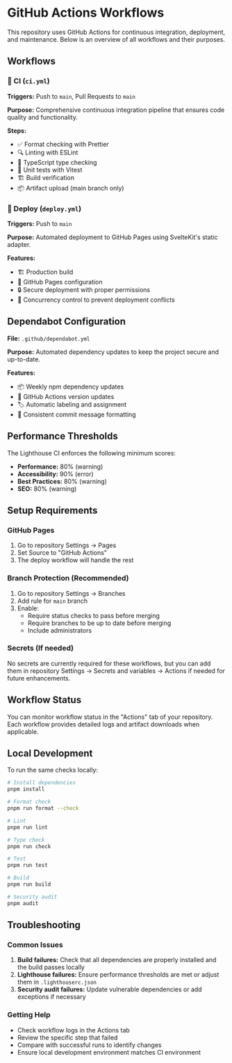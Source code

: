 # GitHub Actions Workflows

This repository uses GitHub Actions for continuous integration, deployment, and
maintenance. Below is an overview of all workflows and their purposes.

## Workflows

### 🔄 CI (`ci.yml`)

**Triggers:** Push to `main`, Pull Requests to `main`

**Purpose:** Comprehensive continuous integration pipeline that ensures code
quality and functionality.

**Steps:**

- ✅ Format checking with Prettier
- 🔍 Linting with ESLint
- 🔧 TypeScript type checking
- 🧪 Unit tests with Vitest
- 🏗️ Build verification
- 📦 Artifact upload (main branch only)

### 🚀 Deploy (`deploy.yml`)

**Triggers:** Push to `main`

**Purpose:** Automated deployment to GitHub Pages using SvelteKit's static
adapter.

**Features:**

- 🏗️ Production build
- 📄 GitHub Pages configuration
- 🔒 Secure deployment with proper permissions
- 🚦 Concurrency control to prevent deployment conflicts

## Dependabot Configuration

**File:** `.github/dependabot.yml`

**Purpose:** Automated dependency updates to keep the project secure and
up-to-date.

**Features:**

- 📦 Weekly npm dependency updates
- 🔧 GitHub Actions version updates
- 🏷️ Automatic labeling and assignment
- 📝 Consistent commit message formatting

## Performance Thresholds

The Lighthouse CI enforces the following minimum scores:

- **Performance:** 80% (warning)
- **Accessibility:** 90% (error)
- **Best Practices:** 80% (warning)
- **SEO:** 80% (warning)

## Setup Requirements

### GitHub Pages

1. Go to repository Settings → Pages
2. Set Source to "GitHub Actions"
3. The deploy workflow will handle the rest

### Branch Protection (Recommended)

1. Go to repository Settings → Branches
2. Add rule for `main` branch
3. Enable:
   - Require status checks to pass before merging
   - Require branches to be up to date before merging
   - Include administrators

### Secrets (If needed)

No secrets are currently required for these workflows, but you can add them in
repository Settings → Secrets and variables → Actions if needed for future
enhancements.

## Workflow Status

You can monitor workflow status in the "Actions" tab of your repository. Each
workflow provides detailed logs and artifact downloads when applicable.

## Local Development

To run the same checks locally:

```bash
# Install dependencies
pnpm install

# Format check
pnpm run format --check

# Lint
pnpm run lint

# Type check
pnpm run check

# Test
pnpm run test

# Build
pnpm run build

# Security audit
pnpm audit
```

## Troubleshooting

### Common Issues

1. **Build failures:** Check that all dependencies are properly installed and
   the build passes locally
2. **Lighthouse failures:** Ensure performance thresholds are met or adjust them
   in `.lighthouserc.json`
3. **Security audit failures:** Update vulnerable dependencies or add exceptions
   if necessary

### Getting Help

- Check workflow logs in the Actions tab
- Review the specific step that failed
- Compare with successful runs to identify changes
- Ensure local development environment matches CI environment
